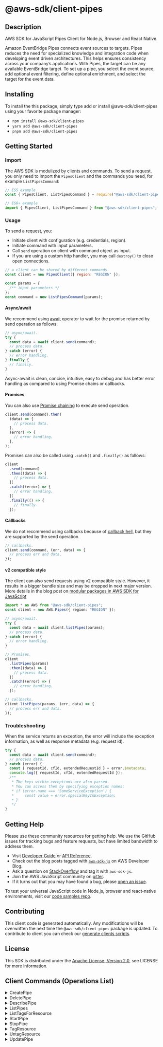 <!-- generated file, do not edit directly -->

# @aws-sdk/client-pipes

## Description

AWS SDK for JavaScript Pipes Client for Node.js, Browser and React Native.

<p>Amazon EventBridge Pipes connects event sources to targets. Pipes reduces the need
for specialized knowledge and integration code when developing event driven architectures.
This helps ensures consistency across your company’s applications. With Pipes, the target
can be any available EventBridge target. To set up a pipe, you select the event
source, add optional event filtering, define optional enrichment, and select the target for
the event data. </p>

## Installing

To install the this package, simply type add or install @aws-sdk/client-pipes
using your favorite package manager:

- `npm install @aws-sdk/client-pipes`
- `yarn add @aws-sdk/client-pipes`
- `pnpm add @aws-sdk/client-pipes`

## Getting Started

### Import

The AWS SDK is modulized by clients and commands.
To send a request, you only need to import the `PipesClient` and
the commands you need, for example `ListPipesCommand`:

```js
// ES5 example
const { PipesClient, ListPipesCommand } = require("@aws-sdk/client-pipes");
```

```ts
// ES6+ example
import { PipesClient, ListPipesCommand } from "@aws-sdk/client-pipes";
```

### Usage

To send a request, you:

- Initiate client with configuration (e.g. credentials, region).
- Initiate command with input parameters.
- Call `send` operation on client with command object as input.
- If you are using a custom http handler, you may call `destroy()` to close open connections.

```js
// a client can be shared by different commands.
const client = new PipesClient({ region: "REGION" });

const params = {
  /** input parameters */
};
const command = new ListPipesCommand(params);
```

#### Async/await

We recommend using [await](https://developer.mozilla.org/en-US/docs/Web/JavaScript/Reference/Operators/await)
operator to wait for the promise returned by send operation as follows:

```js
// async/await.
try {
  const data = await client.send(command);
  // process data.
} catch (error) {
  // error handling.
} finally {
  // finally.
}
```

Async-await is clean, concise, intuitive, easy to debug and has better error handling
as compared to using Promise chains or callbacks.

#### Promises

You can also use [Promise chaining](https://developer.mozilla.org/en-US/docs/Web/JavaScript/Guide/Using_promises#chaining)
to execute send operation.

```js
client.send(command).then(
  (data) => {
    // process data.
  },
  (error) => {
    // error handling.
  },
);
```

Promises can also be called using `.catch()` and `.finally()` as follows:

```js
client
  .send(command)
  .then((data) => {
    // process data.
  })
  .catch((error) => {
    // error handling.
  })
  .finally(() => {
    // finally.
  });
```

#### Callbacks

We do not recommend using callbacks because of [callback hell](http://callbackhell.com/),
but they are supported by the send operation.

```js
// callbacks.
client.send(command, (err, data) => {
  // process err and data.
});
```

#### v2 compatible style

The client can also send requests using v2 compatible style.
However, it results in a bigger bundle size and may be dropped in next major version. More details in the blog post
on [modular packages in AWS SDK for JavaScript](https://aws.amazon.com/blogs/developer/modular-packages-in-aws-sdk-for-javascript/)

```ts
import * as AWS from "@aws-sdk/client-pipes";
const client = new AWS.Pipes({ region: "REGION" });

// async/await.
try {
  const data = await client.listPipes(params);
  // process data.
} catch (error) {
  // error handling.
}

// Promises.
client
  .listPipes(params)
  .then((data) => {
    // process data.
  })
  .catch((error) => {
    // error handling.
  });

// callbacks.
client.listPipes(params, (err, data) => {
  // process err and data.
});
```

### Troubleshooting

When the service returns an exception, the error will include the exception information,
as well as response metadata (e.g. request id).

```js
try {
  const data = await client.send(command);
  // process data.
} catch (error) {
  const { requestId, cfId, extendedRequestId } = error.$metadata;
  console.log({ requestId, cfId, extendedRequestId });
  /**
   * The keys within exceptions are also parsed.
   * You can access them by specifying exception names:
   * if (error.name === 'SomeServiceException') {
   *     const value = error.specialKeyInException;
   * }
   */
}
```

## Getting Help

Please use these community resources for getting help.
We use the GitHub issues for tracking bugs and feature requests, but have limited bandwidth to address them.

- Visit [Developer Guide](https://docs.aws.amazon.com/sdk-for-javascript/v3/developer-guide/welcome.html)
  or [API Reference](https://docs.aws.amazon.com/AWSJavaScriptSDK/v3/latest/index.html).
- Check out the blog posts tagged with [`aws-sdk-js`](https://aws.amazon.com/blogs/developer/tag/aws-sdk-js/)
  on AWS Developer Blog.
- Ask a question on [StackOverflow](https://stackoverflow.com/questions/tagged/aws-sdk-js) and tag it with `aws-sdk-js`.
- Join the AWS JavaScript community on [gitter](https://gitter.im/aws/aws-sdk-js-v3).
- If it turns out that you may have found a bug, please [open an issue](https://github.com/aws/aws-sdk-js-v3/issues/new/choose).

To test your universal JavaScript code in Node.js, browser and react-native environments,
visit our [code samples repo](https://github.com/aws-samples/aws-sdk-js-tests).

## Contributing

This client code is generated automatically. Any modifications will be overwritten the next time the `@aws-sdk/client-pipes` package is updated.
To contribute to client you can check our [generate clients scripts](https://github.com/aws/aws-sdk-js-v3/tree/main/scripts/generate-clients).

## License

This SDK is distributed under the
[Apache License, Version 2.0](http://www.apache.org/licenses/LICENSE-2.0),
see LICENSE for more information.

## Client Commands (Operations List)

<details>
<summary>
CreatePipe
</summary>

[Command API Reference](https://docs.aws.amazon.com/AWSJavaScriptSDK/v3/latest/client/pipes/command/CreatePipeCommand/) / [Input](https://docs.aws.amazon.com/AWSJavaScriptSDK/v3/latest/Package/-aws-sdk-client-pipes/Interface/CreatePipeCommandInput/) / [Output](https://docs.aws.amazon.com/AWSJavaScriptSDK/v3/latest/Package/-aws-sdk-client-pipes/Interface/CreatePipeCommandOutput/)

</details>
<details>
<summary>
DeletePipe
</summary>

[Command API Reference](https://docs.aws.amazon.com/AWSJavaScriptSDK/v3/latest/client/pipes/command/DeletePipeCommand/) / [Input](https://docs.aws.amazon.com/AWSJavaScriptSDK/v3/latest/Package/-aws-sdk-client-pipes/Interface/DeletePipeCommandInput/) / [Output](https://docs.aws.amazon.com/AWSJavaScriptSDK/v3/latest/Package/-aws-sdk-client-pipes/Interface/DeletePipeCommandOutput/)

</details>
<details>
<summary>
DescribePipe
</summary>

[Command API Reference](https://docs.aws.amazon.com/AWSJavaScriptSDK/v3/latest/client/pipes/command/DescribePipeCommand/) / [Input](https://docs.aws.amazon.com/AWSJavaScriptSDK/v3/latest/Package/-aws-sdk-client-pipes/Interface/DescribePipeCommandInput/) / [Output](https://docs.aws.amazon.com/AWSJavaScriptSDK/v3/latest/Package/-aws-sdk-client-pipes/Interface/DescribePipeCommandOutput/)

</details>
<details>
<summary>
ListPipes
</summary>

[Command API Reference](https://docs.aws.amazon.com/AWSJavaScriptSDK/v3/latest/client/pipes/command/ListPipesCommand/) / [Input](https://docs.aws.amazon.com/AWSJavaScriptSDK/v3/latest/Package/-aws-sdk-client-pipes/Interface/ListPipesCommandInput/) / [Output](https://docs.aws.amazon.com/AWSJavaScriptSDK/v3/latest/Package/-aws-sdk-client-pipes/Interface/ListPipesCommandOutput/)

</details>
<details>
<summary>
ListTagsForResource
</summary>

[Command API Reference](https://docs.aws.amazon.com/AWSJavaScriptSDK/v3/latest/client/pipes/command/ListTagsForResourceCommand/) / [Input](https://docs.aws.amazon.com/AWSJavaScriptSDK/v3/latest/Package/-aws-sdk-client-pipes/Interface/ListTagsForResourceCommandInput/) / [Output](https://docs.aws.amazon.com/AWSJavaScriptSDK/v3/latest/Package/-aws-sdk-client-pipes/Interface/ListTagsForResourceCommandOutput/)

</details>
<details>
<summary>
StartPipe
</summary>

[Command API Reference](https://docs.aws.amazon.com/AWSJavaScriptSDK/v3/latest/client/pipes/command/StartPipeCommand/) / [Input](https://docs.aws.amazon.com/AWSJavaScriptSDK/v3/latest/Package/-aws-sdk-client-pipes/Interface/StartPipeCommandInput/) / [Output](https://docs.aws.amazon.com/AWSJavaScriptSDK/v3/latest/Package/-aws-sdk-client-pipes/Interface/StartPipeCommandOutput/)

</details>
<details>
<summary>
StopPipe
</summary>

[Command API Reference](https://docs.aws.amazon.com/AWSJavaScriptSDK/v3/latest/client/pipes/command/StopPipeCommand/) / [Input](https://docs.aws.amazon.com/AWSJavaScriptSDK/v3/latest/Package/-aws-sdk-client-pipes/Interface/StopPipeCommandInput/) / [Output](https://docs.aws.amazon.com/AWSJavaScriptSDK/v3/latest/Package/-aws-sdk-client-pipes/Interface/StopPipeCommandOutput/)

</details>
<details>
<summary>
TagResource
</summary>

[Command API Reference](https://docs.aws.amazon.com/AWSJavaScriptSDK/v3/latest/client/pipes/command/TagResourceCommand/) / [Input](https://docs.aws.amazon.com/AWSJavaScriptSDK/v3/latest/Package/-aws-sdk-client-pipes/Interface/TagResourceCommandInput/) / [Output](https://docs.aws.amazon.com/AWSJavaScriptSDK/v3/latest/Package/-aws-sdk-client-pipes/Interface/TagResourceCommandOutput/)

</details>
<details>
<summary>
UntagResource
</summary>

[Command API Reference](https://docs.aws.amazon.com/AWSJavaScriptSDK/v3/latest/client/pipes/command/UntagResourceCommand/) / [Input](https://docs.aws.amazon.com/AWSJavaScriptSDK/v3/latest/Package/-aws-sdk-client-pipes/Interface/UntagResourceCommandInput/) / [Output](https://docs.aws.amazon.com/AWSJavaScriptSDK/v3/latest/Package/-aws-sdk-client-pipes/Interface/UntagResourceCommandOutput/)

</details>
<details>
<summary>
UpdatePipe
</summary>

[Command API Reference](https://docs.aws.amazon.com/AWSJavaScriptSDK/v3/latest/client/pipes/command/UpdatePipeCommand/) / [Input](https://docs.aws.amazon.com/AWSJavaScriptSDK/v3/latest/Package/-aws-sdk-client-pipes/Interface/UpdatePipeCommandInput/) / [Output](https://docs.aws.amazon.com/AWSJavaScriptSDK/v3/latest/Package/-aws-sdk-client-pipes/Interface/UpdatePipeCommandOutput/)

</details>
